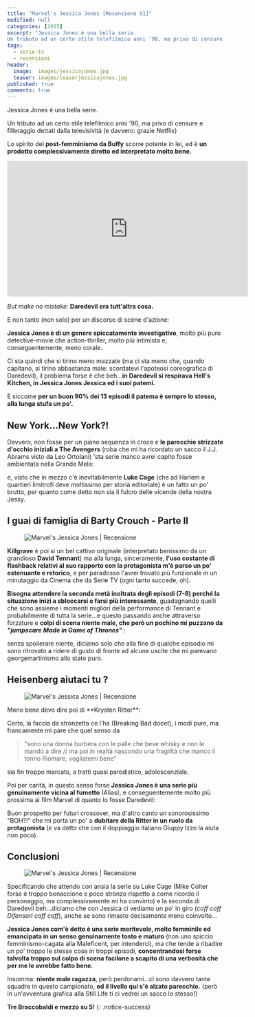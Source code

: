 ```yaml
---
title: "Marvel's Jessica Jones [Recensione S1]"
modified: null
categories: [2015]
excerpt: "Jessica Jones è una bella serie.
Un tributo ad un certo stile telefilmico anni '90, ma privo di censure e filleraggio dettati dalla televisività..."
tags:
  - serie-tv
  - recensioni
header:  
  image:  images/jessicajones.jpg
  teaser: images/teaserjessicajones.jpg
published: true
comments: true
---
```


Jessica Jones è una bella serie.

Un tributo ad un certo stile telefilmico anni '90, ma privo di censure e filleraggio dettati dalla televisività (e davvero: grazie Netflix)

Lo spirito del **post-femminismo da Buffy** scorre potente in lei, ed è **un prodotto complessivamente diretto ed interpretato molto bene.**

<iframe width="560" height="315" src="https://www.youtube.com/embed/g6c3oTYcuhA" frameborder="0" allowfullscreen></iframe>

_But make no mistake:_ **Daredevil era tutt'altra cosa.**

E non tanto (non solo) per un discorso di scene d'azione:

**Jessica Jones è di un genere spiccatamente investigativo**, molto più puro detective-movie che action-thriller, molto più intimista e, conseguentemente, meno corale.

Ci sta quindi che si tirino meno mazzate (ma ci sta meno che, quando capitano, si tirino abbastanza male: scordatevi l'apoteosi coreografica di Daredevil), il problema forse è che beh...**in Daredevil si respirava Hell's Kitchen, in Jessica Jones Jessica ed i suoi patemi.**

E siccome **per un buon 90% dei 13 episodi il patema è sempre lo stesso, alla lunga stufa un po'.**

## New York...New York?!

Davvero, non fosse per un piano sequenza in croce e **le parecchie strizzate d'occhio iniziali a The Avengers** (roba che mi ha ricordato un sacco il J.J. Abrams visto da Leo Ortolani) 'sta serie manco avrei capito fosse ambientata nella Grande Mela:

e, visto che in mezzo c'è inevitabilmente **Luke Cage** (che ad Harlem e quartieri limitrofi deve moltissimo per storia editoriale) è un fatto un po' brutto, per quanto come detto non sia il fulcro delle vicende della nostra Jessy.

## I guai di famiglia di Barty Crouch - Parte II

<figure>
	<img src="http://3.bp.blogspot.com/-0JHxJ6hFC38/VlcTetOrbLI/AAAAAAAANX4/LkNEM1qXoAY/s1600/Jessica-Jones-Killgrave-poster.jpg" alt="Marvel's Jessica Jones | Recensione">
</figure>

**Killgrave** è poi sì un bel cattivo originale (interpretato benissimo da un grandioso **David Tennant**) ma alla lunga, sinceramente, **l'uso costante di flashback relativi al suo rapporto con la protagonista m'è parso un po' estenuante e retorico**, e per paradosso l'avrei trovato più funzionale in un minutaggio da Cinema che da Serie TV (ogni tanto succede, oh).

**Bisogna attendere la seconda metà inoltrata degli episodi (7-8) perché la situazione inizi a sbloccarsi e farsi più interessante**, guadagnando quelli che sono assieme i momenti migliori della performance di Tennant e probabilmente di tutta la serie...e questo passando anche attraverso forzature e **colpi di scena niente male, che però un pochino mi puzzano da _"jumpscare Made in Game of Thrones"_** :

senza spoilerare niente, diciamo solo che alla fine di qualche episodio mi sono ritrovato a ridere di gusto di fronte ad alcune uscite che mi parevano georgemartinismo allo stato puro.

## Heisenberg aiutaci tu ?

<figure>
	<img src="http://4.bp.blogspot.com/-mokOncGzIG4/Vlel2a4xv-I/AAAAAAAANYI/1EKqjXZnj5g/s1600/krysten%2Britter.png" alt="Marvel's Jessica Jones | Recensione">
</figure>
Meno bene devo dire poi di **Krysten Ritter**:

Certo, la faccia da stronzetta ce l'ha (Breaking Bad docet), i modi pure, ma francamente mi pare che quel senso da

>"sono una donna burbera con le palle che beve whisky e non le mando a dire // ma poi in realtà nascondo una fragilità che manco il tonno Riomare, vogliatemi bene"

sia fin troppo marcato, a tratti quasi parodistico, adolescenziale.

Poi per carità, in questo senso forse **Jessica Jones è una serie più genuinamente vicina al fumetto** (Alias), e conseguentemente molto più prossima ai film Marvel di quanto lo fosse Daredevil: 

Buon prospetto per futuri crossover, ma d'altro canto un sonorosissimo "BOH?!" che mi porta un po' a **dubitare della Ritter in un ruolo da protagonista** (e va detto che con il doppiaggio italiano Giuppy Izzo la aiuta non poco).

## Conclusioni

<figure>
	<img src="http://1.bp.blogspot.com/-iaQNzPpTPWA/VlemXaOW-sI/AAAAAAAANYQ/yaIvALwMlQg/s1600/lukecage.jpg" alt="Marvel's Jessica Jones | Recensione">
</figure>

Specificando che attendo con ansia la serie su Luke Cage (Mike Colter forse è troppo bonaccione e poco stronzo rispetto a come ricordo il personaggio, ma complessivamente mi ha convinto) e la seconda di Daredevil beh...diciamo che con Jessica ci vediamo un po' in giro (*coff coff Difensori coff coff*), anche se sono rimasto decisamente meno coinvolto...

**Jessica Jones com'è detto è una serie meritevole, molto femminile ed emancipata in un senso genuinamente tosto e maturo** (non uno spiccio femminismo-cagata alla Maleficent, per intenderci), ma che tende a ribadire un po' troppo le stesse cose in troppi episodi, **concentrandosi forse talvolta troppo sul colpo di scena facilone a scapito di una verbosità che per me le avrebbe fatto bene.**

Insomma: **niente male ragazza**, però perdonami...ci sono davvero tante squadre in questo campionato, **ed il livello qui s'è alzato parecchio.** (però in un'avventura grafica alla Still Life ti ci vedrei un sacco lo stesso!)

**Tre Braccobaldi e mezzo su 5!**
{: .notice-success}

<script type="application/ld+json">
{
  "@context":"http://schema.org",
  "@type":"TVSeries",
  "name":"Marvel's Jessica Jones", 
  "review": {
    "@type": "Review",
    "reviewRating": {
      "@type": "Rating",
      "ratingValue": "3.5"
    },
    "name": "Un tributo ad un certo stile telefilmico anni '90",
    "author": {
      "@type": "Person",
      "name": "Andrea Xab Corinti"
   },
   "datePublished": "2015-11-27",
    "reviewBody": "Jessica Jones è una serie meritevole, molto femminile ed emancipata in un senso genuinamente tosto e maturo, ma che tende a ribadire un po' troppo le stesse cose in troppi episodi"
  }
}
</script>